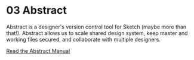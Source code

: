 # 03 Abstract

Abstract is a designer's version control tool for Sketch \(maybe more than that!\). Abstract allows us to scale shared design system, keep master and working files secured, and collaborate with multiple designers.

[Read the Abstract Manual](https://paper.dropbox.com/doc/present/1p0G4ejC9E60uKoSAPpLw)

